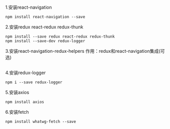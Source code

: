 # 

1.安装react-navigation

````
npm install react-navigation --save
````
2.安装redux react-redux redux-thunk

````
npm install --save redux react-redux redux-thunk
npm install --save-dev redux-logger
````
3.安装react-navigation-redux-helpers
作用：redux和react-navigation集成(可选)

````
````
4.安装redux-logger

````
npm i --save redux-logger
````

5.安装axios

````
npm install axios
````

6.安装fetch

````
npm install whatwg-fetch --save
````